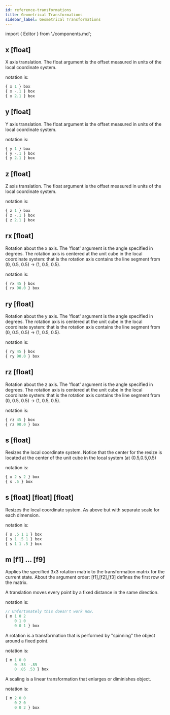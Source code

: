 ```yaml
---
id: reference-transformations
title: Geometrical Transformations
sidebar_label: Geometrical Transformations
---
```


import { Editor } from './components.md';


## x &#091;float&#093;

X axis translation. The float argument is the offset measured in units of the local coordinate system.

<Editor src="https://after12am.github.io/eisenscript-editor/#B/Sy/KTOGqVqhQMFSoVUjKrwAA"/>

notation is:

```jsx
{ x 1 } box
{ x -.1 } box
{ x 2.1 } box
```

## y &#091;float&#093;

Y axis translation. The float argument is the offset measured in units of the local coordinate system.

<Editor src="https://after12am.github.io/eisenscript-editor/#B/Sy/KTOGqVqhUMFSoVUjKrwAA"/>

notation is:

```jsx
{ y 1 } box
{ y -.1 } box
{ y 2.1 } box
```

## z &#091;float&#093;

Z axis translation. The float argument is the offset measured in units of the local coordinate system.

<Editor src="https://after12am.github.io/eisenscript-editor/#B/Sy/KTOGqVqhSMFSoVUjKrwAA"/>

notation is:

```jsx
{ z 1 } box
{ z -.1 } box
{ z 2.1 } box
```

## rx &#091;float&#093;

Rotation about the x axis. The 'float' argument is the angle specified in degrees. The rotation axis is centered at the unit cube in the local coordinate system: that is the rotation axis contains the line segment from (0, 0.5, 0.5) -> (1, 0.5, 0.5).

<Editor src="https://after12am.github.io/eisenscript-editor/#B/Sy/KTOGqViiqUDAxVahVSMqvAAA="/>

notation is:

```jsx
{ rx 45 } box
{ rx 90.0 } box
```

## ry &#091;float&#093;

Rotation about the y axis. The 'float' argument is the angle specified in degrees. The rotation axis is centered at the unit cube in the local coordinate system: that is the rotation axis contains the line segment from (0, 0.5, 0.5) -> (1, 0.5, 0.5).

<Editor src="https://after12am.github.io/eisenscript-editor/#B/Sy/KTOGqViiqVDAxVahVSMqvAAA="/>

notation is:

```jsx
{ ry 45 } box
{ ry 90.0 } box
```

## rz &#091;float&#093;

Rotation about the z axis. The 'float' argument is the angle specified in degrees. The rotation axis is centered at the unit cube in the local coordinate system: that is the rotation axis contains the line segment from (0, 0.5, 0.5) -> (1, 0.5, 0.5).

<Editor src="https://after12am.github.io/eisenscript-editor/#B/Sy/KTOGqViiqUjAxVahVSMqvAAA="/>

notation is:

```jsx
{ rz 45 } box
{ rz 90.0 } box
```

## s &#091;float&#093;

Resizes the local coordinate system. Notice that the center for the resize is located at the center of the unit cube in the local system (at (0.5,0.5,0.5)

<Editor src="https://after12am.github.io/eisenscript-editor/#B/Sy/KTOGqVihW0DNVqFVIyq8AAA=="/>

notation is:

```jsx
{ x 2 s 2 } box
{ s .5 } box
```

## s &#091;float&#093;&nbsp;&#091;float&#093;&nbsp;&#091;float&#093;

Resizes the local coordinate system. As above but with separate scale for each dimension.

<Editor src="https://after12am.github.io/eisenscript-editor/#B/Sy/KTOGqVihW0DOFolqFpPwKAA=="/>

notation is:

```jsx
{ s .5 1 1 } box
{ s 1 .5 1 } box
{ s 1 1 .5 } box
```

## m &#091;f1&#093; ... &#091;f9&#093;

Applies the specified 3x3 rotation matrix to the transformation matrix for the current state. About the argument order: [f1],[f2],[f3] defines the first row of the matrix.

A translation moves every point by a fixed distance in the same direction.

<Editor src="https://after12am.github.io/eisenscript-editor/#B/q1bIVTBUMFAw4lIAAgMg2xDKArFrFZLyKwA="/>

notation is:

```jsx
// Unfortunately this doesn't work now.
{ m 1 0 2
    0 1 0
    0 0 1 } box
```

A rotation is a transformation that is performed by "spinning" the object around a fixed point.

<Editor src="https://after12am.github.io/eisenscript-editor/#B/q1bIVTBUMFAw4FIAAgMFPVNjBV09C1MY18IULFSrkJRfAQA="/>

notation is:

```jsx
{ m 1 0 0
    0 .53 -.85
    0 .85 .53 } box
```

A scaling is a linear transformation that enlarges or diminishes object.

<Editor src="https://after12am.github.io/eisenscript-editor/#B/q1bIVTBSMFAw4FIAAgMQG8oCsWsVkvIrAA=="/>

notation is:

```jsx
{ m 2 0 0
    0 2 0
    0 0 2 } box
```


<!--
fx
Mirrors the local coordinate system about the x-axis. As above the mirroring planes is centered at the cube.
fy
Mirrors the local coordinate system about the y-axis.
fz
Mirrors the local coordinate system about the z-axis.
-->
